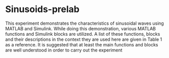 # Sinusoids-prelab
This experiment demonstrates the characteristics of sinusoidal waves using MATLAB and
Simulink. While doing this demonstration, various MATLAB functions and Simulink blocks
are utilized. A list of these functions, blocks and their descriptions in the context they are used
here are given in Table 1 as a reference. It is suggested that at least the main functions and
blocks are well understood in order to carry out the experiment
